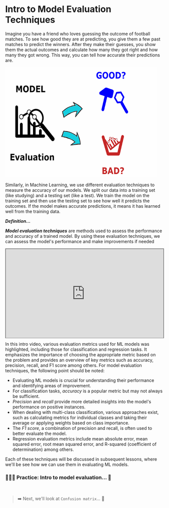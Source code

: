 # Intro to Model Evaluation Techniques

Imagine you have a friend who loves guessing the outcome of football matches. To see how good they are at predicting, you give them a few past matches to predict the winners. After they make their guesses, you show them the actual outcomes and calculate how many they got right and how many they got wrong. This way, you can tell how accurate their predictions are.

<img src="./model-evaluation/model-evaluation.png" alt="model-evaluation.jpeg" width="96%" height="350px">

Similarly, in Machine Learning, we use different evaluation techniques to measure the accuracy of our models. We split our data into a training set (like studying) and a testing set (like a test). We train the model on the training set and then use the testing set to see how well it predicts the outcomes. If the model makes accurate predictions, it means it has learned well from the training data.

<aside>

**_Definition..._**

**_Model evaluation techniques_** are methods used to assess the performance and accuracy of a trained model. By using these evaluation techniques, we can assess the model's performance and make improvements if needed
</aside>

<div style="position: relative; padding-bottom: 56.25%; height: 0;"><iframe src="https://www.youtube.com/embed/LbX4X71-TFI" title="Machine Learning" frameborder="0" allow="accelerometer; autoplay; clipboard-write; encrypted-media; gyroscope; picture-in-picture" allowfullscreen style="position: absolute; top: 0; left: 0; width: 100%; height: 100%; border: 2px solid grey;"></iframe></div>

In this intro video, various evaluation metrics used for ML models was highlighted, including those for classification and regression tasks. It emphasizes the importance of choosing the appropriate metric based on the problem and provides an overview of key metrics such as accuracy, precision, recall, and F1 score among others. For model evaluation techniques, the following point should be noted:

- Evaluating ML models is crucial for understanding their performance and identifying areas of improvement.
- For classification tasks, _accuracy_ is a popular metric but may not always be sufficient. 
- _Precision_ and _recall_ provide more detailed insights into the model's performance on positive instances.
- When dealing with multi-class classification, various approaches exist, such as calculating metrics for individual classes and taking their average or applying weights based on class importance.
- The _F1 score_, a combination of precision and recall, is often used to better evaluate the model.
- Regression evaluation metrics include mean absolute error, mean squared error, root mean squared error, and R-squared (coefficient of determination) among others.

Each of these techniques will be discussed in subsequent lessons, where we'll be see how we can use them in evaluating ML models.

### 👩🏾‍🎨 Practice: Intro to model evaluation... 🎯

<br>

> ➡️ Next, we'll look at `Confusion matrix`... 🎯